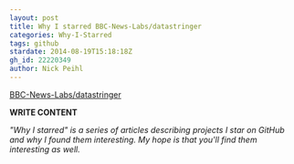 ```yaml
---
layout: post
title: Why I starred BBC-News-Labs/datastringer
categories: Why-I-Starred
tags: github
stardate: 2014-08-19T15:18:18Z
gh_id: 22220349
author: Nick Peihl
---
```


[BBC-News-Labs/datastringer](https://github.com/BBC-News-Labs/datastringer)

**WRITE CONTENT**

*"Why I starred" is a series of articles describing projects I star on GitHub and why I found them interesting. My hope is that you'll find them interesting as well.*

